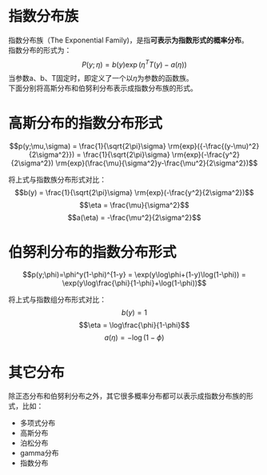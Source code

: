 # 指数分布族

指数分布族（The Exponential Family)，是指**可表示为指数形式的概率分布**。  
指数分布的形式为：
$$P(y;\eta) = b(y)\exp(\eta^TT(y)-a(\eta))$$
当参数a、b、T固定时，即定义了一个以$\eta$为参数的函数族。  
下面分别将高斯分布和伯努利分布表示成指数分布族的形式。

# 高斯分布的指数分布形式
$$p(y;\mu,\sigma) = \frac{1}{\sqrt{2\pi}\sigma} \rm{exp}({-\frac{(y-\mu)^2}{2\sigma^2}}) = \frac{1}{\sqrt{2\pi}\sigma} \rm{exp}(-\frac{y^2}{2\sigma^2}) \rm{exp}(\frac{\mu}{\sigma^2}y-\frac{\mu^2}{2\sigma^2})$$

将上式与指数族分布形式对比：
$$b(y) = \frac{1}{\sqrt{2\pi}\sigma} \rm{exp}(-\frac{y^2}{2\sigma^2})$$
$$\eta = \frac{\mu}{\sigma^2}$$
$$a(\eta) = -\frac{\mu^2}{2\sigma^2}$$

# 伯努利分布的指数分布形式
$$p(y;\phi)=\phi^y(1-\phi)^{1-y} = \exp(y\log\phi+(1-y)\log(1-\phi)) = \exp(y\log\frac{\phi}{1-\phi}+\log(1-\phi))$$

将上式与指数组分布形式对比：
$$b(y) = 1$$
$$\eta = \log\frac{\phi}{1-\phi}$$
$$a(\eta) = -\log(1-\phi)$$

# 其它分布
除正态分布和伯努利分布之外，其它很多概率分布都可以表示成指数分布族的形式，比如：
* 多项式分布
* 高斯分布
* 泊松分布
* gamma分布
* 指数分布
